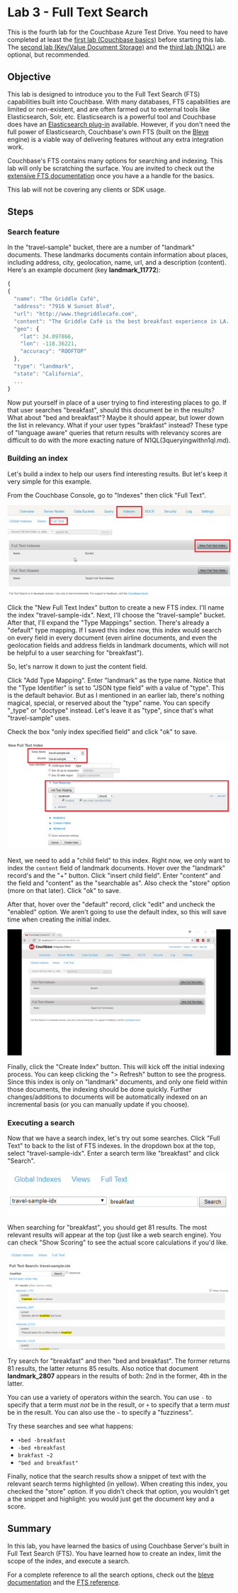 # Lab 3 - Full Text Search

This is the fourth lab for the Couchbase Azure Test Drive. You need to have completed at least the [first lab (Couchbase basics)](1couchbasebasics.md) before starting this lab. The [second lab (Key/Value Document Storage)](2keyvaluedocumentstorage.md) and the [third lab (N1QL)](3queryingwithn1ql.md) are optional, but recommended.

## Objective

This lab is designed to introduce you to the Full Text Search (FTS) capabilities built into Couchbase. With many databases, FTS capabilities are limited or non-existent, and are often farmed out to external tools like Elasticsearch, Solr, etc. Elasticsearch is a powerful tool and Couchbase does have an [Elasticsearch plug-in](https://developer.couchbase.com/documentation/server/current/connectors/elasticsearch-2.2/overview.html) available. However, if you don't need the full power of Elasticsearch, Couchbase's own FTS (built on the [Bleve](http://www.blevesearch.com/) engine) is a viable way of delivering features without any extra integration work.

Couchbase's FTS contains many options for searching and indexing. This lab will only be scratching the surface. You are invited to check out the [extensive FTS documentation](https://developer.couchbase.com/documentation/server/current/fts/full-text-intro.html) once you have a a handle for the basics.

This lab will not be covering any clients or SDK usage.

## Steps

### Search feature

In the "travel-sample" bucket, there are a number of "landmark" documents. These landmarks documents contain information about places, including address, city, geolocation, name, url, and a description (content). Here's an example document (key **landmark_11772**):

```javascript
{
{
  "name": "The Griddle Café",
  "address": "7916 W Sunset Blvd",
  "url": "http://www.thegriddlecafe.com",
  "content": "The Griddle Café is the best breakfast experience in LA. It features pages of every type of pancake you can imagine, which also happen to be twice as large as any pancake you've ever had, and still manage to be fluffy-thick and light on the tummy. Coffee is fresh, in a French press, and the menu features more than just breakfast. Short story: Food is awesome, service is great, but its always crowded. Don't worry though, they serve fast and you will feel the wait is worth it.",
  "geo": {
    "lat": 34.097866,
    "lon": -118.36221,
    "accuracy": "ROOFTOP"
  },
  "type": "landmark",
  "state": "California",
  ...
}
```

Now put yourself in place of a user trying to find interesting places to go. If that user searches "breakfast", should this document be in the results? What about "bed and breakfast"? Maybe it should appear, but lower down the list in relevancy. What if your user types "brakfast" instead? These type of "language aware" queries that return results with relevancy scores are difficult to do with the more exacting nature of N1QL(3queryingwithn1ql.md).

### Building an index

Let's build a index to help our users find interesting results. But let's keep it very simple for this example.

From the Couchbase Console, go to "Indexes" then click "Full Text".

![Full Text Search indexes](/images/0401-indexes-full-text.png)

Click the "New Full Text Index" button to create a new FTS index. I'll name the index "travel-sample-idx". Next, I'll choose the "travel-sample" bucket. After that, I'll expand the "Type Mappings" section. There's already a "default" type mapping. If I saved this index now, this index would search on every field in every document (even airline documents, and even the geolocation fields and address fields in landmark documents, which will not be helpful to a user searching for "breakfast").

So, let's narrow it down to just the content field.

Click "Add Type Mapping". Enter "landmark" as the type name. Notice that the "Type Identifier" is set to "JSON type field" with a value of "type". This is the default behavior. But as I mentioned in an earlier lab, there's nothing magical, special, or reserved about the "type" name. You can specify "_type" or "doctype" instead. Let's leave it as "type", since that's what "travel-sample" uses.

Check the box "only index specified field" and click "ok" to save.

![Create index](/images/0402-create-index.png)

Next, we need to add a "child field" to this index. Right now, we only want to index the `content` field of landmark documents. Hover over the "landmark" record's and the "+" button. Click "insert child field". Enter "content" and the field and "content" as the "searchable as". Also check the "store" option (more on that later). Click "ok" to save.

After that, hover over the "default" record, click "edit" and uncheck the "enabled" option. We aren't going to use the default index, so this will save time when creating the initial index.

![Create index](/images/0403-create-index.gif)

Finally, click the "Create Index" button. This will kick off the initial indexing process. You can keep clicking the "> Refresh" button to see the progress. Since this index is only on "landmark" documents, and only one field within those documents, the indexing should be done quickly. Further changes/additions to documents will be automatically indexed on an incremental basis (or you can manually update if you choose).

### Executing a search

Now that we have a search index, let's try out some searches. Click "Full Text" to back to the list of FTS indexes. In the dropdown box at the top, select "travel-sample-idx". Enter a search term like "breakfast" and click "Search".

![Create index](/images/0404-search-breakfast.png)

When searching for "breakfast", you should get 81 results. The most relevant results will appear at the top (just like a web search engine). You can check "Show Scoring" to see the actual score calculations if you'd like.

![Create index](/images/0405-search-results.png)

Try search for "breakfast" and then "bed and breakfast". The former returns 81 results, the latter returns 85 results. Also notice that document **landmark_2807** appears in the results of both: 2nd in the former, 4th in the latter.

You can use a variety of operators within the search. You can use `-` to specify that a term must _not_ be in the result, or `+` to specify that a term _must_ be in the result. You can also use the `~` to specify a "fuzziness".

Try these searches and see what happens:

* `+bed -breakfast`
* `-bed +breakfast`
* `brakfast ~2`
* `"bed and breakfast"`

Finally, notice that the search results show a snippet of text with the relevant search terms highlighted (in yellow). When creating this index, you checked the "store" option. If you didn't check that option, you wouldn't get a the snippet and highlight: you would just get the document key and a score.

## Summary

In this lab, you have learned the basics of using Couchbase Server's built in Full Text Search (FTS). You have learned how to create an index, limit the scope of the index, and execute a search.

For a complete reference to all the search options, check out the [bleve documentation](http://www.blevesearch.com/docs/Query-String-Query/) and the [FTS reference](https://developer.couchbase.com/documentation/server/current/fts/full-text-intro.html).
